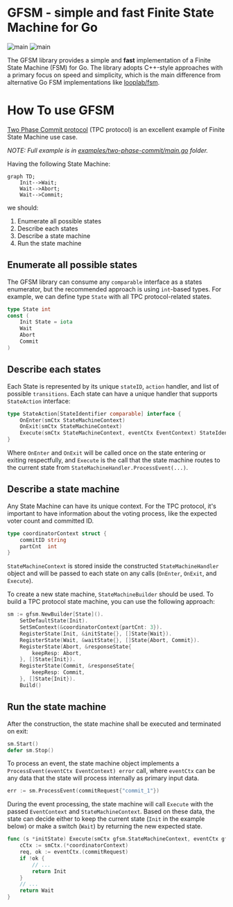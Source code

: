 # GFSM - simple and fast Finite State Machine for Go

![main](https://github.com/astavonin/gfsm/actions/workflows/go.yml/badge.svg) ![main](https://github.com/astavonin/gfsm/actions/workflows/staticcheck-action.yml/badge.svg?event=push)

The GFSM library provides a simple and **fast** implementation of a Finite State Machine (FSM) for Go. The library adopts C++-style approaches with a primary focus on speed and simplicity, which is the main difference from alternative Go FSM implementations like [looplab/fsm](https://github.com/looplab/fsm).

# How To use GFSM

[Two Phase Commit protocol](https://en.wikipedia.org/wiki/Two-phase_commit_protocol) (TPC protocol) is an excellent example of Finite State Machine use case.

*NOTE: Full example is in [examples/two-phase-commit/main.go]() folder.*

Having the following State Machine:

```mermaid
graph TD;
    Init-->Wait;
    Wait-->Abort;
    Wait-->Commit;
```
 we should:
1. Enumerate all possible states
2. Describe each states
3. Describe a state machine
4. Run the state machine

## Enumerate all possible states

The GFSM library can consume any `comparable` interface as a states enumerator, but the recommended approach is using `int`-based types. For example, we can define type `State` with all TPC protocol-related states.

```go
type State int
const (
    Init State = iota
    Wait
    Abort
    Commit
)
```

## Describe each states

Each State is represented by its unique `stateID`, `action` handler, and list of possible `transitions`. Each state can have a unique handler that supports `StateAction` interface:

```go
type StateAction[StateIdentifier comparable] interface {
	OnEnter(smCtx StateMachineContext)
	OnExit(smCtx StateMachineContext)
	Execute(smCtx StateMachineContext, eventCtx EventContext) StateIdentifier
}
```
Where `OnEnter` and `OnExit` will be called once on the state entering or exiting respectfully, and `Execute` is the call that the state machine routes to the current state from `StateMachineHandler.ProcessEvent(...)`.

## Describe a state machine

Any State Machine can have its unique context. For the TPC protocol, it's important to have information about the voting process, like the expected voter count and committed ID.
```go
type coordinatorContext struct {
	commitID string
	partCnt  int
}
```
`StateMachineContext` is stored inside the constructed `StateMachineHandler` object and will be passed to each state on any calls (`OnEnter`, `OnExit`, and `Execute`).

To create a new state machine, `StateMachineBuilder` should be used. To build a TPC protocol state machine, you can use the following approach:

```go
sm := gfsm.NewBuilder[State]().
    SetDefaultState(Init).
    SetSmContext(&coordinatorContext{partCnt: 3}).
    RegisterState(Init, &initState{}, []State{Wait}).
    RegisterState(Wait, &waitState{}, []State{Abort, Commit}).
    RegisterState(Abort, &responseState{
        keepResp: Abort,
    }, []State{Init}).
    RegisterState(Commit, &responseState{
        keepResp: Commit,
    }, []State{Init}).
    Build()
```
## Run the state machine

After the construction, the state machine shall be executed and terminated on exit:

```go
sm.Start()
defer sm.Stop()
```

To process an event, the state machine object implements a `ProcessEvent(eventCtx EventContext) error` call, where `eventCtx` can be any data that the state will process internally as primary input data.

```go
err := sm.ProcessEvent(commitRequest{"commit_1"})
```

During the event processing, the state machine will call `Execute` with the passed `EventContext` and `StateMachineContext`. Based on these data, the state can decide either to keep the current state (`Init` in the example below) or make a switch (`Wait`) by returning the new expected state.

```go
func (s *initState) Execute(smCtx gfsm.StateMachineContext, eventCtx gfsm.EventContext) State {
	cCtx := smCtx.(*coordinatorContext)
	req, ok := eventCtx.(commitRequest)
	if !ok {
		// ...
		return Init
	}
	// ...
	return Wait
}
```
